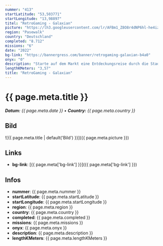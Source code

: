 ```yaml
---
nummer: "413"
startLatitude: "53,503771"
startLongitude: "13,98897"
titel: "RetroGaming - Galaxian"
picture: "https://lh3.googleusercontent.com/lr/AFBm1_Z8O8r4dNP6hl-he4izu4V6qp5I-xTztBrKFqohZWDQHvKAASlXV81lQHegejUwEu6fWzVlPOryi9mXK41JW_pk-afkBmKkk-Vk5wjD5DyqJ1edP7M66yFQG-lt8VE3osEyq30Ji5RT3T7E-l5BQPR-RLiePN4UZJ3efNrmIitBvU_t-hcppgwh1524Ulk5Ji-pd9kaejI8NRgzrVSlpe5JUO4_3NbzCZLUVS6LlSO-WHcv3A53WEHuk_v5DmNF9TdZN3VYV_tseA8xBrUXhVUwFcdthp-mRlEu3euyAQX8q8ZejSr5JFlS-i17FOnm4Miigvdjulg1ePv0vNcrOcYANX2XUv8MjL6TxyhOolmkjsWaklFOKWB8Akm3T6x1IGaFcW0hliZJg-FPnq4Yx1JXl7CPj3hjkC_HFvx7ipfZMPyPeiPNfC5Ub7VZNVikQ32o4e8qKmM6wBIC52OIg15rUXN8MHDea7BeVMQnHGNTy9fvg1nl_EvXKvewxSX_rIIbPJeEDgT53nYOXKZdz07uZT8wxyod0hG6TPuf14RkUEVaVtQPZxuK7UaewyCvvTWvHD5yxFV4Swt5DpHbeUjuvuiiNafTGf_mUExtE4bB3Ohr7JNKHMGKrv-ilkSLE0XmRikb3xC39wBqkqGFdR_mTAGuzST3RV1fc4sTBk-xkpTo6kn3nfQI0IBjeqFyq7_G8lYvhNE5SQdNX7WLRDBfYSnD83hhEruz962Nw4K2h0B7wteNBfdBLo-h21e1Zd5ZQxIgUE34YPZzmtiBlRWVtjIHtt3Sul3YAk7U7LeM7VE2fKsX3nPEHBMRhi2lf3C2jrDjLhK4O3siG6g0kE9TTSyfAOvwy7aKbD2_2F2T_ONE6fHdjtqTvBpg_77l9Dg0CMi3"
region: "Pasewalk"
country: "Deutschland"
completed: "8.712"
missions: "6"
date: "2022"
bg-link: "https://bannergress.com/banner/retrogaming-galaxian-b4a0"
onyx: "0"
description: "Starte auf dem Markt eine Entdeckungsreise durch die Stadt Pasewalk und entdecke dabei die Sehenswürdigkeiten der Stadt"
lengthKMeters: "3,57"
title: "RetroGaming - Galaxian"
---
```


# {{ page.meta.title }}
_**Datum:** {{ page.meta.date }} • **Country:** {{ page.meta.country }}_

## Bild
![{{ page.meta.title | default('Bild') }}]({{ page.meta.picture }})

## Links
- **bg-link**: [{{ page.meta['bg-link'] }}]({{ page.meta['bg-link'] }})

## Infos
- **nummer**: {{ page.meta.nummer }}
- **startLatitude**: {{ page.meta.startLatitude }}
- **startLongitude**: {{ page.meta.startLongitude }}
- **region**: {{ page.meta.region }}
- **country**: {{ page.meta.country }}
- **completed**: {{ page.meta.completed }}
- **missions**: {{ page.meta.missions }}
- **onyx**: {{ page.meta.onyx }}
- **description**: {{ page.meta.description }}
- **lengthKMeters**: {{ page.meta.lengthKMeters }}

